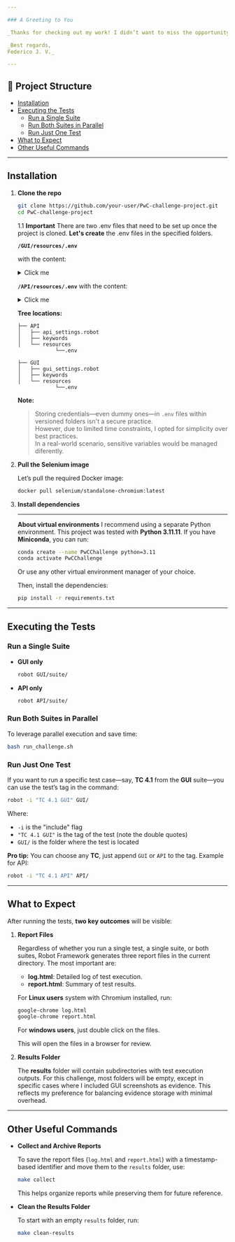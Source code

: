 ```yaml
---

### A Greeting to You

_Thanks for checking out my work! I didn’t want to miss the opportunity to greet whoever reviews this project. I hope this message finds you well, and that we can meet soon to move forward with this opportunity—which I’m really excited about._

_Best regards,  
Federico J. V._

---
```


## 📁 Project Structure

- [Installation](#installation)
- [Executing the Tests](#executing-the-tests)
  - [Run a Single Suite](#run-a-single-suite)
  - [Run Both Suites in Parallel](#run-both-suites-in-parallel)
  - [Run Just One Test](#run-just-one-test)
- [What to Expect](#what-to-expect)
- [Other Useful Commands](#other-useful-commands)

---

## Installation

1. **Clone the repo**
   ```bash
   git clone https://github.com/your-user/PwC-challenge-project.git
   cd PwC-challenge-project
    ```
    1.1 **Important**
    There are two .env files that need to be set up once the project is cloned. **Let's create** the .env files in the specified folders.


    **`/GUI/resources/.env`**

    with the content:
    <details>
    <summary>Click me</summary>

        SAUCEDEMO_USERNAME=standard_user
        SAUCEDEMO_PASSWORD=secret_sauce

    </details> 

    **`/API/resources/.env`**
    with the content:

    <details>
    <summary>Click me</summary>

        API_USER=admin
        API_PASS=password123

    </details> 

    **Tree locations:**
    ```
    ├── API
    │   ├── api_settings.robot
    │   ├── keywords
    │   └── resources
                └──.env
    ```

    ```
    ├── GUI
    │   ├── gui_settings.robot
    │   ├── keywords
    │   └── resources
                └──.env
    ```

    **Note:**
    > Storing credentials—even dummy ones—in `.env` files within versioned folders isn't a secure practice.  
    > However, due to limited time constraints, I opted for simplicity  over best practices.  
    > In a real-world scenario, sensitive variables would be managed diferently.
2. **Pull the Selenium image**

    Let’s pull the required Docker image:

   ```bash
   docker pull selenium/standalone-chromium:latest
   ```

3. **Install dependencies**

   ---

   **About virtual environments**
   I recommend using a separate Python environment.
   This project was tested with **Python 3.11.11**.
   If you have **Miniconda**, you can run:

   ```bash
   conda create --name PwCChallenge python=3.11
   conda activate PwCChallenge
   ```

   Or use any other virtual environment manager of your choice.

   Then, install the dependencies:

   ```bash
   pip install -r requirements.txt
   ```

---

## Executing the Tests

### Run a Single Suite

* **GUI only**

  ```bash
  robot GUI/suite/
  ```

* **API only**

  ```bash
  robot API/suite/
  ```

### Run Both Suites in Parallel

To leverage parallel execution and save time:

```bash
bash run_challenge.sh
```

### Run Just One Test

If you want to run a specific test case—say, **TC 4.1** from the **GUI** suite—you can use the test’s tag in the command:

```bash
robot -i "TC 4.1 GUI" GUI/
```

Where:

* `-i` is the "include" flag
* `"TC 4.1 GUI"` is the tag of the test (note the double quotes)
* `GUI/` is the folder where the test is located

**Pro tip:**
You can choose any **TC**, just append `GUI` or `API` to the tag.
Example for API:

```bash
robot -i "TC 4.1 API" API/
```

---

## What to Expect

After running the tests, **two key outcomes** will be visible:

1. **Report Files**

   Regardless of whether you run a single test, a single suite, or both suites, Robot Framework generates three report files in the current directory. The most important are:

   - **log.html**: Detailed log of test execution.
   - **report.html**: Summary of test results.

   For **Linux users** system with Chromium installed, run:

   ```bash
   google-chrome log.html
   google-chrome report.html
   ```

   For **windows users**, just double click on the files.

   This will open the files in a browser for review.

2. **Results Folder**

   The **results** folder will contain subdirectories with test execution outputs. For this challenge, most folders will be empty, except in specific cases where I included GUI screenshots as evidence. This reflects my preference for balancing evidence storage with minimal overhead.

---

## Other Useful Commands

- **Collect and Archive Reports**

   To save the report files (`log.html` and `report.html`) with a timestamp-based identifier and move them to the `results` folder, use:

   ```bash
   make collect
   ```

   This helps organize reports while preserving them for future reference.

- **Clean the Results Folder**

   To start with an empty `results` folder, run:

   ```bash
   make clean-results
   ```

